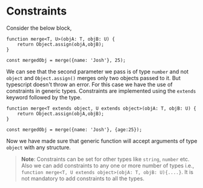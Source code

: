 # Constraints

Consider the below block,
```
function merge<T, U>(objA: T, objB: U) {
    return Object.assign(objA,objB);
}

const mergedObj = merge({name: 'Josh'}, 25);
```
We can see that the second parameter we pass is of type `number` and not `object` and `Object.assign()` merges only two objects passed to it. But typescript doesn't throw an error. For this case we have the use of constraints in generic types. Constraints are implemented using the `extends` keyword followed by the type.
```
function merge<T extends object, U extends object>(objA: T, objB: U) {
    return Object.assign(objA,objB);
}

const mergedObj = merge({name: 'Josh'}, {age:25});
```
Now we have made sure that generic function will accept arguments of type `object` with any structure.<br>

>**Note**: Constraints can be set for other types like `string`, `number` etc.
> Also we can add constraints to any one or more number of types i.e., ` function merge<T, U extends object>(objA: T, objB: U){....}`. It is not mandatory to add constraints to all the types.
